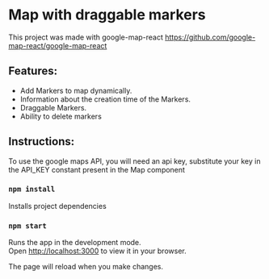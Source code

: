 # Map with draggable markers

This project was made with google-map-react
https://github.com/google-map-react/google-map-react

## Features: 

-  Add Markers to map dynamically.
-  Information about the creation time of the Markers.
-  Draggable Markers.
-  Ability to delete markers

## Instructions:

To use the google maps API, you will need an api key, substitute your key in the API_KEY constant present in the Map component

### `npm install`

Installs project dependencies

### `npm start`

Runs the app in the development mode.\
Open [http://localhost:3000](http://localhost:3000) to view it in your browser.

The page will reload when you make changes.